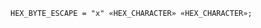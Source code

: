 <!-- This file is generated automatically by infrastructure scripts. Please don't edit by hand. -->

```{ .ebnf .slang-ebnf #HEX_BYTE_ESCAPE }
HEX_BYTE_ESCAPE = "x" «HEX_CHARACTER» «HEX_CHARACTER»;
```
